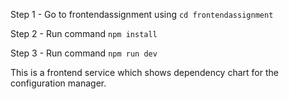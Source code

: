 <!-- How to run -->

Step 1 - Go to frontendassignment using `cd frontendassignment`

Step 2 -  Run command `npm install`

Step 3 - Run command `npm run dev`
<!-- Description -->

This is a frontend service which shows dependency chart for the configuration manager.